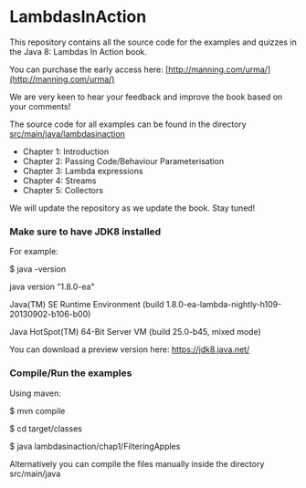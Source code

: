LambdasInAction
===============

This repository contains all the source code for the examples and quizzes in the Java 8: Lambdas In Action book.

You can purchase the early access here: [http://manning.com/urma/](http://manning.com/urma/)

We are very keen to hear your feedback and improve the book based on your comments!

The source code for all examples can be found in the directory [src/main/java/lambdasinaction](https://github.com/java8/LambdasInAction/tree/master/src/main/java/lambdasinaction)

* Chapter 1: Introduction
* Chapter 2: Passing Code/Behaviour Parameterisation
* Chapter 3: Lambda expressions
* Chapter 4: Streams
* Chapter 5: Collectors

We will update the repository as we update the book. Stay tuned!

### Make sure to have JDK8 installed
For example:

$ java -version

java version "1.8.0-ea"

Java(TM) SE Runtime Environment (build 1.8.0-ea-lambda-nightly-h109-20130902-b106-b00)

Java HotSpot(TM) 64-Bit Server VM (build 25.0-b45, mixed mode)


You can download a preview version here: https://jdk8.java.net/

### Compile/Run the examples
Using maven:

$ mvn compile

$ cd target/classes

$ java lambdasinaction/chap1/FilteringApples


Alternatively you can compile the files manually inside the directory src/main/java
